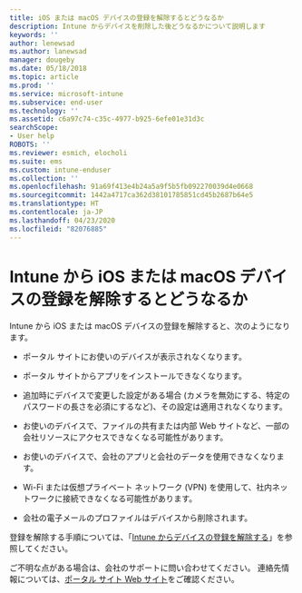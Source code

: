 ```yaml
---
title: iOS または macOS デバイスの登録を解除するとどうなるか
description: Intune からデバイスを削除した後どうなるかについて説明します
keywords: ''
author: lenewsad
ms.author: lanewsad
manager: dougeby
ms.date: 05/18/2018
ms.topic: article
ms.prod: ''
ms.service: microsoft-intune
ms.subservice: end-user
ms.technology: ''
ms.assetid: c6a97c74-c35c-4977-b925-6efe01e31d3c
searchScope:
- User help
ROBOTS: ''
ms.reviewer: esmich, elocholi
ms.suite: ems
ms.custom: intune-enduser
ms.collection: ''
ms.openlocfilehash: 91a69f413e4b24a5a9f5b5fb092270039d4e0668
ms.sourcegitcommit: 1442a4717ca362d38101785851cd45b2687b64e5
ms.translationtype: HT
ms.contentlocale: ja-JP
ms.lasthandoff: 04/23/2020
ms.locfileid: "82076885"
---
```

# <a name="what-happens-if-you-unenroll-your-ios-or-macos-device-from-intune"></a>Intune から iOS または macOS デバイスの登録を解除するとどうなるか

Intune から iOS または macOS デバイスの登録を解除すると、次のようになります。

- ポータル サイトにお使いのデバイスが表示されなくなります。

- ポータル サイトからアプリをインストールできなくなります。

- 追加時にデバイスで変更した設定がある場合 (カメラを無効にする、特定のパスワードの長さを必須にするなど)、その設定は適用されなくなります。

- お使いのデバイスで、ファイルの共有または内部 Web サイトなど、一部の会社リソースにアクセスできなくなる可能性があります。

- お使いのデバイスで、会社のアプリと会社のデータを使用できなくなります。

- Wi-Fi または仮想プライベート ネットワーク (VPN) を使用して、社内ネットワークに接続できなくなる可能性があります。

- 会社の電子メールのプロファイルはデバイスから削除されます。

登録を解除する手順については、「[Intune からデバイスの登録を解除する](unenroll-your-device-from-intune-ios.md)」を参照してください。

ご不明な点がある場合は、会社のサポートに問い合わせてください。 連絡先情報については、[ポータル サイト Web サイト](https://go.microsoft.com/fwlink/?linkid=2010980)をご確認ください。
